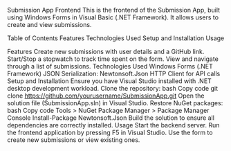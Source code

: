 Submission App Frontend
This is the frontend of the Submission App, built using Windows Forms in Visual Basic (.NET Framework). It allows users to create and view submissions.

Table of Contents
Features
Technologies Used
Setup and Installation
Usage

Features
Create new submissions with user details and a GitHub link.
Start/Stop a stopwatch to track time spent on the form.
View and navigate through a list of submissions.
Technologies Used
Windows Forms (.NET Framework)
JSON Serialization: Newtonsoft.Json
HTTP Client for API calls
Setup and Installation
Ensure you have Visual Studio installed with .NET desktop development workload.
Clone the repository:
bash
Copy code
git clone https://github.com/yourusername/SubmissionApp.git
Open the solution file (SubmissionApp.sln) in Visual Studio.
Restore NuGet packages:
bash
Copy code
Tools > NuGet Package Manager > Package Manager Console
Install-Package Newtonsoft.Json
Build the solution to ensure all dependencies are correctly installed.
Usage
Start the backend server.
Run the frontend application by pressing F5 in Visual Studio.
Use the form to create new submissions or view existing ones.

